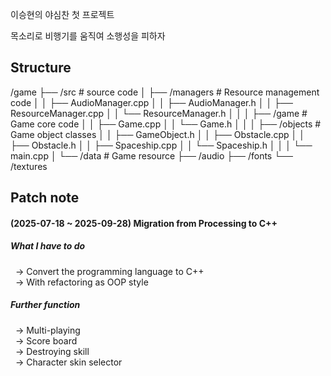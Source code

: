 이승현의 야심찬 첫 프로젝트

목소리로 비행기를 움직여 소행성을 피하자

## Structure
/game
├── /src # source code
│ ├── /managers # Resource management code
│ │ ├── AudioManager.cpp
│ │ ├── AudioManager.h
│ │ ├── ResourceManager.cpp
│ │ └── ResourceManager.h
│ │
│ ├── /game # Game core code
│ │ ├── Game.cpp
│ │ └── Game.h
│ │
│ ├── /objects # Game object classes
│ │ ├── GameObject.h
│ │ ├── Obstacle.cpp
│ │ ├── Obstacle.h
│ │ ├── Spaceship.cpp
│ │ └── Spaceship.h
│ │
│ └── main.cpp
│
└── /data # Game resource
├── /audio
├── /fonts
└── /textures

## Patch note
#### (2025-07-18 ~ 2025-09-28) Migration from Processing to C++
##### What I have to do  
&nbsp; -> Convert the programming language to C++  
&nbsp; -> With refactoring as OOP style


##### Further function
&nbsp; -> Multi-playing  
&nbsp; -> Score board  
&nbsp; -> Destroying skill  
&nbsp; -> Character skin selector
